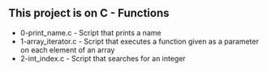 ## This project is on C - Functions
+ 0-print_name.c - Script that prints a name
+ 1-array_iterator.c - Script that executes a function given as a parameter on
each element of an array
+ 2-int_index.c - Script that searches for an integer

